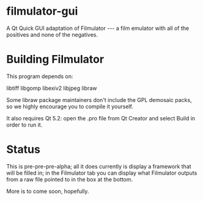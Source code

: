filmulator-gui
==============

A Qt Quick GUI adaptation of Filmulator --- a film emulator with all of the positives and none of the negatives.

# Building Filmulator

This program depends on:

libtiff
libgomp
libexiv2
libjpeg
libraw

Some libraw package maintainers don't include the GPL demosaic packs, so we highly encourage you to compile it yourself.

It also requires Qt 5.2: open the .pro file from Qt Creator and select Build in order to run it.

# Status

This is pre-pre-pre-alpha; all it does currently is display a framework that will be filled in; in the Filmulator tab you can display what Filmulator outputs from a raw file pointed to in the box at the bottom.

More is to come soon, hopefully.
